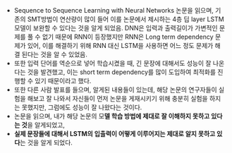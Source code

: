 - Sequence to Sequence Learning with Neural Networks 논문을 읽으며, 기존의 SMT방법이 연산량이 많이 들어 이를 논문에서 제시하는  4층 딥 layer LSTM 모델이 보완할 수 있다는 것을 알게 되었음.  DNN은 입력과 출력길이가 가변적인 문제를 풀 수 없기 때문에 RNN이 등장했지만 RNN은 Long term dependency 문제가 있어, 이를 해결하기 위해 RNN 대신 LSTM을 사용하면 어느 정도 문제가 해결 된다는 것을 알 수 있었음.
- 또한 입력 단어를 역순으로 넣어 학습시켰을 때, 긴 문장에 대해서도 성능이 잘 나온다는 것을 발견했고, 이는 short term dependency를 많이 도입하여 최적화를 진행할 수 있기 때문이라고 했다.
- 또한 다른 사람 발표를 들으며, 알게된 내용들이 있는데,  해당 논문의 연구자들이 실험을 해보고 잘 나와서 자신들이 먼저 논문을 게재시키기 위해 충분히 실험을 하지는 못했지만, 그럼에도 성능이 잘 나왔다는 것이다.
- 논문을 읽으며, 내가 해당 논문의 모**델 학습 방법에 제대로 잘 이해하지 못하고 있다는 것**을 알게되었고,
- **실제 문장들에 대해서 LSTM의 입출력이 어떻게 이루어지는 제대로 알지 못하고 있다**는 것을 알게 되었다.
